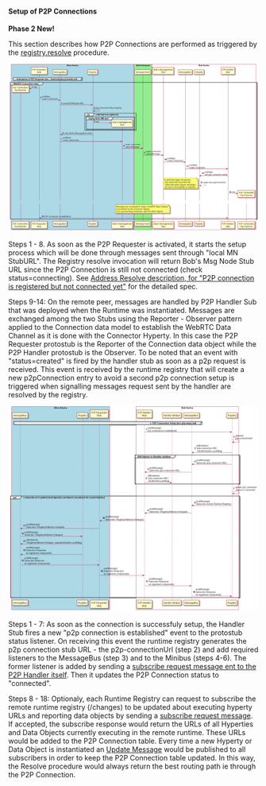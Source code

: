 #### Setup of P2P Connections

**Phase 2 New!**

This section describes how P2P Connections are performed as triggered by the [registry.resolve](resolve-routing-address.md) procedure.


![P2P Connection Setup](p2p-setup.png)

Steps 1 - 8. As soon as the P2P Requester is activated, it starts the setup process which will be done through messages sent through "local MN StubURL". The Registry resolve invocation will return Bob's Msg Node Stub URL since the P2P Connection is still not connected (check status=connecting). See [Address Resolve description, for "P2P connection is registered but not connected yet"](resolve-routing-address.md) for the detailed spec.

Steps 9-14: On the remote peer, messages are handled by P2P Handler Sub that was deployed when the Runtime was instantiated. Messages are exchanged among the two Stubs using the Reporter - Observer pattern applied to the Connection data model to establish the WebRTC Data Channel as it is done with the Connector Hyperty. In this case the P2P Requester protostub is the Reporter of the Connection data object while the P2P Handler protostub is the Observer. To be noted that an event with "status=created" is fired by the handler stub as soon as a p2p request is received. This event is received by the runtime registry that will create a new p2pConnection entry to avoid a second p2p connection setup is triggered when signalling messages request sent by the handler are resolved by the registry.

![P2P Connection Registration for Handler](p2p-registration-for-handler.png)

Steps 1 - 7: As soon as the connection is successfuly setup, the Handler Stub fires a new "p2p connection is established" event to the protostub status listener. On receiving this event  the runtime registry generates the p2p connection stub URL - the p2p-connectionUrl (step 2) and add required listeners to the MessageBus (step 3) and to the Minibus (steps 4-6). The former listener is added by sending a [subscribe request message ent to the P2P Handler itself](../../messages/p2p-connection-messages.md#add-handler-listener-to-minibus-for-new-p2p-connection). Then it updates the P2P Connection status to "connected".

Steps 8 - 18: Optionaly, each Runtime Registry can request to subscribe the remote runtime registry (<RuntimeRegistryURL>/changes) to be updated about executing hyperty URLs and reporting data objects by sending a [subscribe request message](../../messages/p2p-connection-messages.md#subscribe-for-registry-changes). If accepted, the subscribe response would return the URLs of all Hyperties and Data Objects currently executing in the remote runtime. These URLs would be added to the P2P Connection table. Every time a new Hyperty or Data Object is instantiated an [Update Message](../../messages/p2p-connection-messages.md#registry-changes-update) would be published to all subscribers in order to keep the P2P Connection table updated. In this way, the Resolve procedure would always return the best routing path ie through the P2P Connection.
